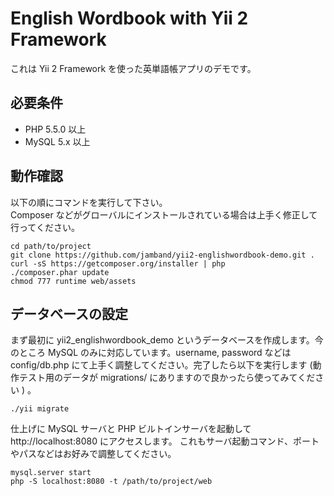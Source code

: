 # English Wordbook with Yii 2 Framework
これは Yii 2 Framework を使った英単語帳アプリのデモです。

## 必要条件
- PHP 5.5.0 以上
- MySQL 5.x 以上

## 動作確認
以下の順にコマンドを実行して下さい。  
Composer などがグローバルにインストールされている場合は上手く修正して行ってください。

```
cd path/to/project
git clone https://github.com/jamband/yii2-englishwordbook-demo.git .
curl -sS https://getcomposer.org/installer | php
./composer.phar update
chmod 777 runtime web/assets
```

## データベースの設定
まず最初に yii2_englishwordbook_demo というデータベースを作成します。今のところ MySQL のみに対応しています。username, password などは config/db.php にて上手く調整してください。完了したら以下を実行します (動作テスト用のデータが migrations/ にありますので良かったら使ってみてください ) 。

```
./yii migrate
```

仕上げに MySQL サーバと PHP ビルトインサーバを起動して http://localhost:8080 にアクセスします。
これもサーバ起動コマンド、ポートやパスなどはお好みで調整してください。

```
mysql.server start
php -S localhost:8080 -t /path/to/project/web
